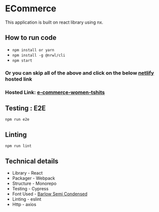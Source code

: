 # ECommerce
This application is built on react library using nx.

## How to run code
- `npm install or yarn`
- `npm install -g @nrwl/cli` 
- `npm start`

### Or you can skip all of the above and click on the below [netlify](https://app.netlify.com/) hosted link
### Hosted Link: [e-commerce-women-tshits](https://e-commerce-women-shirts.netlify.app/)

## Testing : E2E
 `npm run e2e`
 
## Linting
 `npm run lint`

## Technical details
- Library - React 
- Packager - Webpack
- Structure - Monorepo
- Testing - Cypress
- Font Used - [Barlow Semi Condensed](https://fonts.googleapis.com/css2?family=Barlow+Semi+Condensed:wght@200&display=swap)
- Linting - eslint
- Http - axios